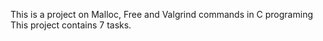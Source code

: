 This is a project on Malloc, Free and Valgrind commands in C programing
This project contains 7 tasks.
